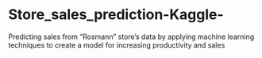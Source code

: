 # Store_sales_prediction-Kaggle-
Predicting sales from “Rosmann” store’s data by applying machine learning techniques to create a model for increasing productivity and sales
